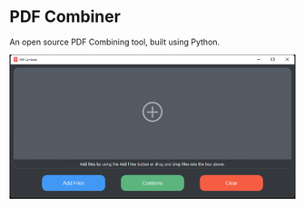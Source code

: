 # PDF Combiner

An open source PDF Combining tool, built using Python.

![UI](README_images/UI.png)

